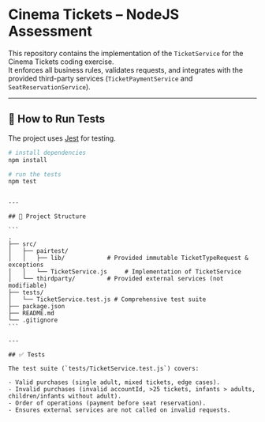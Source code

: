 # Cinema Tickets – NodeJS Assessment

This repository contains the implementation of the `TicketService` for the Cinema Tickets coding exercise.  
It enforces all business rules, validates requests, and integrates with the provided third-party services (`TicketPaymentService` and `SeatReservationService`).

---

## 🚀 How to Run Tests

The project uses [Jest](https://jestjs.io/) for testing.

```bash
# install dependencies
npm install

# run the tests
npm test
```
````

---

## 📂 Project Structure

```
.
├── src/
│   ├── pairtest/
│   │   ├── lib/            # Provided immutable TicketTypeRequest & exceptions
│   │   └── TicketService.js     # Implementation of TicketService
│   └── thirdparty/         # Provided external services (not modifiable)
├── tests/
│   └── TicketService.test.js # Comprehensive test suite
├── package.json
├── README.md
└── .gitignore
```

---

## ✅ Tests

The test suite (`tests/TicketService.test.js`) covers:

- Valid purchases (single adult, mixed tickets, edge cases).
- Invalid purchases (invalid accountId, >25 tickets, infants > adults, children/infants without adult).
- Order of operations (payment before seat reservation).
- Ensures external services are not called on invalid requests.
